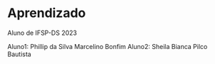 # Aprendizado
Aluno de IFSP-DS 2023 

Aluno1: Phillip da Silva Marcelino Bonfim
Aluno2: Sheila Bianca Pilco Bautista 
